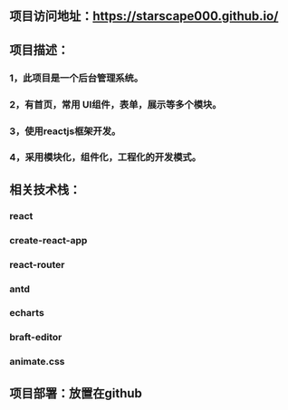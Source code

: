 ## 项目访问地址：https://starscape000.github.io/

## 项目描述：
### 1，此项目是一个后台管理系统。

### 2，有首页，常用 UI组件，表单，展示等多个模块。

### 3，使用reactjs框架开发。

### 4，采用模块化，组件化，工程化的开发模式。

## 相关技术栈：
### react

### create-react-app

### react-router

### antd

### echarts

### braft-editor

### animate.css

## 项目部署：放置在github